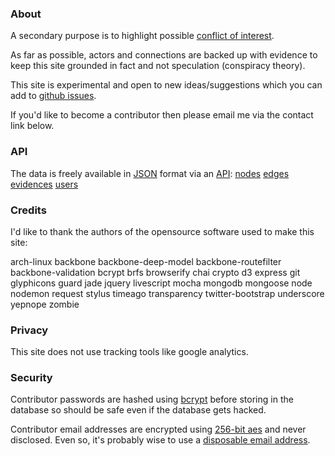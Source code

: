 ### About
A secondary purpose is to highlight possible [conflict of interest][coi].

As far as possible, actors and connections are backed up with evidence
to keep this site grounded in fact and not speculation (conspiracy theory).

This site is experimental and open to new ideas/suggestions which
you can add to [github issues][issues].

If you'd like to become a contributor then please email me
via the contact link below.

### API

The data is freely available in [JSON] format via an [API]:
[nodes](http://wdts.eu01.aws.af.cm/api/nodes)
[edges](http://wdts.eu01.aws.af.cm/api/edges)
[evidences](http://wdts.eu01.aws.af.cm/api/evidences)
[users](http://wdts.eu01.aws.af.cm/api/users)

### Credits

I'd like to thank the authors of the opensource software used to make this site:

arch-linux
backbone
backbone-deep-model
backbone-routefilter
backbone-validation
bcrypt
brfs
browserify
chai
crypto
d3
express
git
glyphicons
guard
jade
jquery
livescript
mocha
mongodb
mongoose
node
nodemon
request
stylus
timeago
transparency
twitter-bootstrap
underscore
yepnope
zombie

### Privacy

This site does not use tracking tools like google analytics.

### Security

Contributor passwords are hashed using [bcrypt] before storing in the
database so should be safe even if the database gets hacked.

Contributor email addresses are encrypted using [256-bit aes][aes]
and never disclosed. Even so, it's probably wise to
use a [disposable email address][disp-email].

[aes]:       http://en.wikipedia.org/wiki/Advanced_Encryption_Standard
[api]:       http://en.wikipedia.org/wiki/Application_programming_interface
[bcrypt]:    https://github.com/ncb000gt/node.bcrypt.js
[beta]:      https://en.wikipedia.org/wiki/Software_release_life_cycle
[coi]:       http://en.wikipedia.org/wiki/Conflict_of_interest
[disp-email]:http://en.wikipedia.org/wiki/Disposable_e-mail_address
[issues]:    https://github.com/dizzib/WhoDoTheyServe.com/issues
[json]:      http://en.wikipedia.org/wiki/Json
